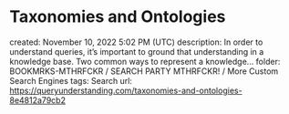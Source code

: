 # Taxonomies and Ontologies

created: November 10, 2022 5:02 PM (UTC)
description: In order to understand queries, it’s important to ground that understanding in a knowledge base. Two common ways to represent a knowledge…
folder: BOOKMRKS-MTHRFCKR / SEARCH PARTY MTHRFCKR! / More Custom Search Engines
tags: Search
url: https://queryunderstanding.com/taxonomies-and-ontologies-8e4812a79cb2